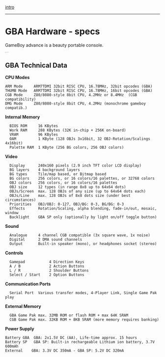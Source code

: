 [intro](Readme.md)

---

# GBA Hardware - specs

GameBoy advance is a beauty portable console.

<img src="https://upload.wikimedia.org/wikipedia/commons/7/7d/Nintendo-Game-Boy-Advance-Purple-FL.jpg" alt="GBA" style="zoom: 10%;" /><img src="https://upload.wikimedia.org/wikipedia/commons/2/2d/Gameboy-Advance-SP-Mk2.jpg" alt="GBA SP" style="zoom:11%;" />

## GBA Technical Data

**CPU Modes**

```
ARM Mode     ARM7TDMI 32bit RISC CPU, 16.78MHz, 32bit opcodes (GBA)  
THUMB Mode   ARM7TDMI 32bit RISC CPU, 16.78MHz, 16bit opcodes (GBA)  
CGB Mode     Z80/8080-style 8bit CPU, 4.2MHz or 8.4MHz  (CGB compatibility)  
DMG Mode     Z80/8080-style 8bit CPU, 4.2MHz (monochrome gameboy compatib.) 
```

**Internal Memory**

```
  BIOS ROM     16 KBytes
  Work RAM     288 KBytes (32K in-chip + 256K on-board)
  VRAM         96 KBytes
  OAM          1 KByte (128 OBJs 3x16bit, 32 OBJ-Rotation/Scalings 4x16bit)
  Palette RAM  1 KByte (256 BG colors, 256 OBJ colors)
```

**Video**

```
  Display      240x160 pixels (2.9 inch TFT color LCD display)  
  BG layers    4 background layers  
  BG types     Tile/map based, or Bitmap based  
  BG colors    256 colors, or 16 colors/16 palettes, or 32768 colors  
  OBJ colors   256 colors, or 16 colors/16 palettes  
  OBJ size     12 types (in range 8x8 up to 64x64 dots)  
  OBJs/Screen  max. 128 OBJs of any size (up to 64x64 dots each)  
  OBJs/Line    max. 128 OBJs of 8x8 dots size (under best circumstances)  
  Priorities   OBJ/OBJ: 0-127, OBJ/BG: 0-3, BG/BG: 0-3  
  Effects      Rotation/Scaling, alpha blending, fade-in/out, mosaic, window  
  Backlight    GBA SP only (optionally by light on/off toggle button)
```

**Sound**

```
  Analogue     4 channel CGB compatible (3x square wave, 1x noise)  
  Digital      2 DMA sound channels  
  Output       Built-in speaker (mono), or headphones socket (stereo) 
```

**Controls**

```
  Gamepad      		4 Direction Keys
  A / B		   		2 Action Buttons
  L / R 	   		2 Shoulder Buttons
  Select / Start	2 Option Buttons
```

**Communication Ports**

```
  Serial Port  Various transfer modes, 4-Player Link, Single Game Pak play 
```

**External Memory**

```
  GBA Game Pak max. 32MB ROM or flash ROM + max 64K SRAM  
  CGB Game Pak max. 32KB ROM + 8KB SRAM (more memory requires banking) 
```

**Power Supply**

```
Battery GBA  GBA: 2x1.5V DC (AA), Life-time approx. 15 hours
Battery SP   GBA SP: Built-in rechargeable Lithium ion battery, 3.7V 600mAh  
External    GBA: 3.3V DC 350mA - GBA SP: 5.2V DC 320mA
```
